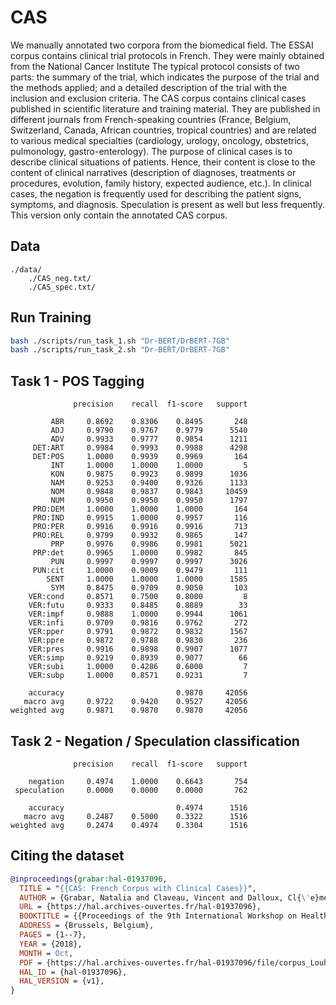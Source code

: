 # CAS

We manually annotated two corpora from the biomedical field. The ESSAI corpus contains clinical trial protocols in French. They were mainly obtained from the National Cancer Institute The typical protocol consists of two parts: the summary of the trial, which indicates the purpose of the trial and the methods applied; and a detailed description of the trial with the inclusion and exclusion criteria. The CAS corpus contains clinical cases published in scientific literature and training material. They are published in different journals from French-speaking countries (France, Belgium, Switzerland, Canada, African countries, tropical countries) and are related to various medical specialties (cardiology, urology, oncology, obstetrics, pulmonology, gastro-enterology). The purpose of clinical cases is to describe clinical situations of patients. Hence, their content is close to the content of clinical narratives (description of diagnoses, treatments or procedures, evolution, family history, expected audience, etc.). In clinical cases, the negation is frequently used for describing the patient signs, symptoms, and diagnosis. Speculation is present as well but less frequently. This version only contain the annotated CAS corpus.

## Data

```plain
./data/
    ./CAS_neg.txt/
    ./CAS_spec.txt/
```

## Run Training

```bash
bash ./scripts/run_task_1.sh "Dr-BERT/DrBERT-7GB"
bash ./scripts/run_task_2.sh "Dr-BERT/DrBERT-7GB"
```

## Task 1 - POS Tagging

```plain
              precision    recall  f1-score   support

         ABR     0.8692    0.8306    0.8495       248
         ADJ     0.9790    0.9767    0.9779      5540
         ADV     0.9933    0.9777    0.9854      1211
     DET:ART     0.9984    0.9993    0.9988      4298
     DET:POS     1.0000    0.9939    0.9969       164
         INT     1.0000    1.0000    1.0000         5
         KON     0.9875    0.9923    0.9899      1036
         NAM     0.9253    0.9400    0.9326      1133
         NOM     0.9848    0.9837    0.9843     10459
         NUM     0.9950    0.9950    0.9950      1797
     PRO:DEM     1.0000    1.0000    1.0000       164
     PRO:IND     0.9915    1.0000    0.9957       116
     PRO:PER     0.9916    0.9916    0.9916       713
     PRO:REL     0.9799    0.9932    0.9865       147
         PRP     0.9976    0.9986    0.9981      5021
     PRP:det     0.9965    1.0000    0.9982       845
         PUN     0.9997    0.9997    0.9997      3026
     PUN:cit     1.0000    0.9009    0.9479       111
        SENT     1.0000    1.0000    1.0000      1585
         SYM     0.8475    0.9709    0.9050       103
    VER:cond     0.8571    0.7500    0.8000         8
    VER:futu     0.9333    0.8485    0.8889        33
    VER:impf     0.9888    1.0000    0.9944      1061
    VER:infi     0.9709    0.9816    0.9762       272
    VER:pper     0.9791    0.9872    0.9832      1567
    VER:ppre     0.9872    0.9788    0.9830       236
    VER:pres     0.9916    0.9898    0.9907      1077
    VER:simp     0.9219    0.8939    0.9077        66
    VER:subi     1.0000    0.4286    0.6000         7
    VER:subp     1.0000    0.8571    0.9231         7

    accuracy                         0.9870     42056
   macro avg     0.9722    0.9420    0.9527     42056
weighted avg     0.9871    0.9870    0.9870     42056
```

## Task 2 - Negation / Speculation classification

```plain
              precision    recall  f1-score   support

    negation     0.4974    1.0000    0.6643       754
 speculation     0.0000    0.0000    0.0000       762

    accuracy                         0.4974      1516
   macro avg     0.2487    0.5000    0.3322      1516
weighted avg     0.2474    0.4974    0.3304      1516
```

## Citing the dataset

```bibtex
@inproceedings{grabar:hal-01937096,
  TITLE = "{{CAS: French Corpus with Clinical Cases}}",
  AUTHOR = {Grabar, Natalia and Claveau, Vincent and Dalloux, Cl{\'e}ment},
  URL = {https://hal.archives-ouvertes.fr/hal-01937096},
  BOOKTITLE = {{Proceedings of the 9th International Workshop on Health Text Mining and Information Analysis (LOUHI)}},
  ADDRESS = {Brussels, Belgium},
  PAGES = {1--7},
  YEAR = {2018},
  MONTH = Oct,
  PDF = {https://hal.archives-ouvertes.fr/hal-01937096/file/corpus_Louhi_2018.pdf},
  HAL_ID = {hal-01937096},
  HAL_VERSION = {v1},
}
```
